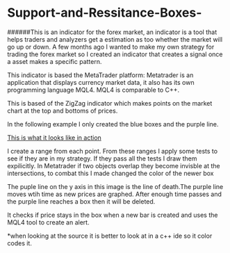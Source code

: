 # Support-and-Ressitance-Boxes-
######This is an indicator for the forex market, an indicator is a tool that helps traders and analyzers get a estimation as too whether the market will go up or down. A few months ago I wanted to make my own strategy for trading the forex market so I created an indicator that  creates a signal once a asset makes a specific pattern.

This indicator is based the MetaTrader platform:  Metatrader is an application that displays currency market data, it also has its own programming language MQL4. MQL4 is comparable to C++. 

This is based of the ZigZag indicator which makes points on the market chart at the top and bottoms of prices.

 In the following example I only created the blue boxes and the purple line.

[This is what it looks like in action](https://github.com/KhalfaniWadlington/Support-and-Ressitance-Boxes-/blob/master/Screenshot%20from%202016-06-30%2020:20:47.png)


I create a range from each point. 
From these ranges I apply some tests to see if they are in my strategy. 
If they pass all the tests I draw them expilicitly.
In Metatrader if two objects overlap they become invisble at the intersections, 
to combat this I made changed the color of the newer box

The puple line on the y axis in this image is the line of death.The purple line moves wtih time as new prices are graphed. After enough time passes and the purple line reaches a box then it will be deleted. 

It checks if price stays in the box when a new bar is created and uses the  MQL4 tool to create an alert.


*when looking at the source it is better to look at in a c++ ide so it color codes it.



